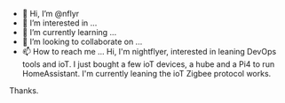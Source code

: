 - 👋 Hi, I’m @nflyr
- 👀 I’m interested in ...
- 🌱 I’m currently learning ...
- 💞️ I’m looking to collaborate on ...
- 📫 How to reach me ...
Hi, I'm nightflyer, interested in leaning DevOps tools and ioT.
I just bought a few ioT devices, a hube and a Pi4 to run HomeAssistant.
I'm currently leaning the ioT Zigbee protocol works.

Thanks.
